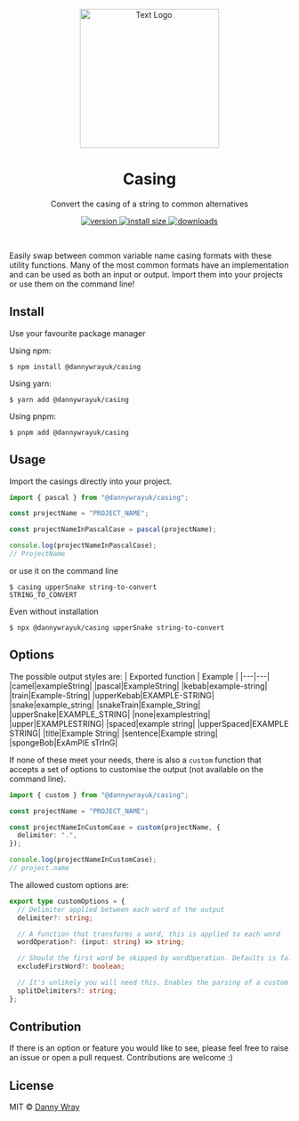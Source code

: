 <p align="center" >
 <img src="https://github.com/dannywrayuk/utilities/raw/main/packages/casing/assets/logo.svg" alt="Text Logo" width="250" />
</p>

<h1 align="center">Casing</h1>
<p align="center">Convert the casing of a string to common alternatives</p>
<p align="center">
  <a href="https://npmjs.org/package/@dannywrayuk/casing">
    <img src="https://img.shields.io/npm/v/@dannywrayuk/casing.svg" alt="version" />
  </a>
   <a href="https://bundlephobia.com/package/@dannywrayuk/casing">
    <img src="https://img.shields.io/bundlephobia/min/@dannywrayuk/casing.svg" alt="install size" />
  </a>
  <a href="https://npmjs.org/package/@dannywrayuk/casing">
    <img src="https://img.shields.io/npm/dm/@dannywrayuk/casing.svg" alt="downloads" />
  </a>
</p>

<br />

Easily swap between common variable name casing formats with these utility functions. Many of the most common formats have an implementation and can be used as both an input or output. Import them into your projects or use them on the command line!

## Install

Use your favourite package manager

Using npm:

```
$ npm install @dannywrayuk/casing
```

Using yarn:

```
$ yarn add @dannywrayuk/casing
```

Using pnpm:

```
$ pnpm add @dannywrayuk/casing
```

## Usage

Import the casings directly into your project.

```ts
import { pascal } from "@dannywrayuk/casing";

const projectName = "PROJECT_NAME";

const projectNameInPascalCase = pascal(projectName);

console.log(projectNameInPascalCase);
// ProjectName
```

or use it on the command line

```
$ casing upperSnake string-to-convert
STRING_TO_CONVERT
```

Even without installation

```
$ npx @dannywrayuk/casing upperSnake string-to-convert
```

## Options

The possible output styles are:
| Exported function | Example |
|---|---|
|camel|exampleString|
|pascal|ExampleString|
|kebab|example-string|
|train|Example-String|
|upperKebab|EXAMPLE-STRING|
|snake|example_string|
|snakeTrain|Example_String|
|upperSnake|EXAMPLE_STRING|
|none|examplestring|
|upper|EXAMPLESTRING|
|spaced|example string|
|upperSpaced|EXAMPLE STRING|
|title|Example String|
|sentence|Example string|
|spongeBob|ExAmPlE sTrInG|

If none of these meet your needs, there is also a `custom` function that accepts a set of options to customise the output (not available on the command line).

```ts
import { custom } from "@dannywrayuk/casing";

const projectName = "PROJECT_NAME";

const projectNameInCustomCase = custom(projectName, {
  delimiter: ".",
});

console.log(projectNameInCustomCase);
// project.name
```

The allowed custom options are:

```ts
export type customOptions = {
  // Delimiter applied between each word of the output
  delimiter?: string;

  // A function that transforms a word, this is applied to each word
  wordOperation?: (input: string) => string;

  // Should the first word be skipped by wordOperation. Defaults is false.
  excludeFirstWord?: boolean;

  // It's unlikely you will need this. Enables the parsing of a custom delimiter on the input string.
  splitDelimiters?: string;
};
```

## Contribution

If there is an option or feature you would like to see, please feel free to raise an issue or open a pull request. Contributions are welcome :)

## License

MIT © [Danny Wray](https://github.com/dannywrayuk/utilities/blob/main/packages/casing/LICENCE)

